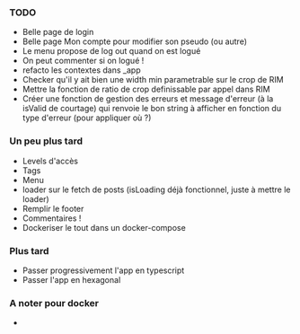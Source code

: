 ### TODO

- Belle page de login
- Belle page Mon compte pour modifier son pseudo (ou autre)
- Le menu propose de log out quand on est logué
- On peut commenter si on logué !
- refacto les contextes dans \_app
- Checker qu'il y ait bien une width min parametrable sur le crop de RIM
- Mettre la fonction de ratio de crop definissable par appel dans RIM
- Créer une fonction de gestion des erreurs et message d'erreur (à la isValid de courtage) qui renvoie le bon string à afficher en fonction du type d'erreur (pour appliquer où ?)

### Un peu plus tard

- Levels d'accès
- Tags
- Menu
- loader sur le fetch de posts (isLoading déjà fonctionnel, juste à mettre le loader)
- Remplir le footer
- Commentaires !
- Dockeriser le tout dans un docker-compose

### Plus tard

- Passer progressivement l'app en typescript
- Passer l'app en hexagonal

### A noter pour docker

-
